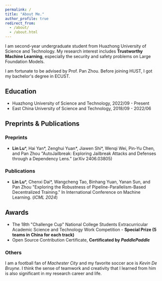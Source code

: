 ```yaml
---
permalink: /
title: "About Me."
author_profile: true
redirect_from: 
  - /about/
  - /about.html
---
```


I am second-year undergraduate student from Huazhong University of Science and Technology. My research interest includes **Trustworthy Machine Learning**, especially the security and safety problems on Large Foundation Models.

I am fortunate to be advised by Prof. Pan Zhou. Before joining HUST, I got my bachelor's degree in ECUST.

## Education

- Huazhong University of Science and Technology, 2022/09 - Present
- East China University of Science and Technology, 2018/09 - 2022/06

## Preprints & Publications

### Preprints

- **Lin Lu**\*, Hai Yan\*, Zenghui Yuan\*, Jiawen Shi\*, Wenqi Wei, Pin-Yu Chen, and Pan Zhou "AutoJailbreak: Exploring Jailbreak Attacks and Defenses through a Dependency Lens." (arXiv 2406.03805)

### Publications

- **Lin Lu**\*, Chenxi Dai\*, Wangcheng Tao, Binhang Yuan, Yanan Sun, and Pan Zhou "Exploring the Robustness of Pipeline-Parallelism-Based Decentralized Training." In International Conference on Machine Learning. (*ICML 2024*)

## Awards

- The 18th "Challenge Cup" National College Students Extracurricular Academic Science and Technology Work Competition - **Special Prize (5 teams in China for each track)**
- Open Source Contribution Certificate, **Certificated by *PaddlePaddle***

### Others

I am a football fan of *Machester City* and my favorite soccer ace is *Kevin De Bruyne*. I think the sense of teamwork and creativity that I learned from him is also significant in my research career and life.
